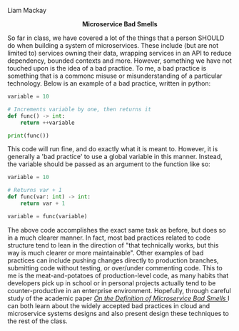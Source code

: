 Liam Mackay
<p align="center"><b>Microservice Bad Smells</b></p>

<p>
	So far in class, we have covered a lot of the things that a person SHOULD do when building a system of microservices. These include (but are not limited to) services owning their data,  wrapping services in an API to reduce dependency, bounded contexts and more. However, something we have not touched upon is the idea of a bad practice. To me, a bad practice is something that is a commonc misuse or misunderstanding of a particular technology. Below is an example of a bad practice, written in python:
</p>

```python
variable = 10

# Increments variable by one, then returns it
def func() -> int:
	return ++variable

print(func())
```

<p>
	This code will run fine, and do exactly what it is meant to. However, it is generally a 'bad practice' to use a global variable in this manner. Instead, the variable should be passed as an argument to the function like so:
</p>

```python
variable = 10

# Returns var + 1
def func(var: int) -> int:
	return var + 1

variable = func(variable)
```

<p>
The above code accomplishes the exact same task as before, but does so in a much clearer manner. In fact, most bad practices related to code structure tend to lean in the direction of "that technically works, but this way is much clearer or more maintainable". Other examples of bad practices can include pushing changes directly to production branches, submitting code without testing, or over/under commenting code. This to me is the meat-and-potatoes of production-level code, as many habits that developers pick up in school or in personal projects actually tend to be counter-productive in an enterprise environment. Hopefully, through careful study of the academic paper <a href="http://www.valentinalenarduzzi.it/papers/Paper_id24.pdf"> <i>On the Definition of Microservice Bad Smells</i> </a> I can both learn about the widely accepted bad practices in cloud and microservice systems designs and also present design these techniques to the rest of the class.
</p>
